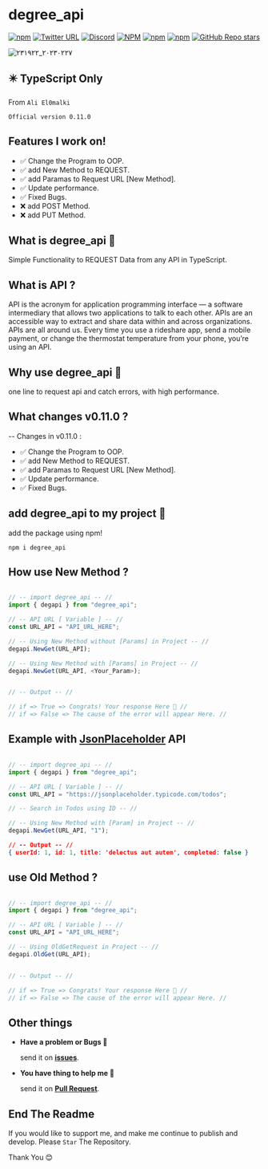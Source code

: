 # degree_api

[![npm](https://img.shields.io/badge/npm-blue?style=for-the-badge&logo=npm&logoColor=white)](https://www.npmjs.com/package/degree_api?activeTab=readme)
[![Twitter URL](https://img.shields.io/twitter/url?color=666&logo=twitter&style=for-the-badge&url=https%3A%2F%2Ftwitter.com%2Faliel0malki%3Ft%3DGpIJ1YLwaa3Dj5VpcDpW6A%26s%3D09)](https://twitter.com/aliel0malki?t=xkfJhJ-N5ZXKL5ENzzDi2Q&s=09)
[![Discord](https://img.shields.io/discord/1079895028907900998?color=blue&logo=discord&logoColor=white&style=for-the-badge)](https://discord.gg/pHJABSwkZ3)
[![NPM](https://img.shields.io/npm/l/degree_api?color=blue&logo=github&style=for-the-badge)]()
[![npm](https://img.shields.io/npm/v/degree_api?color=blue&label=Version&logo=npm&style=for-the-badge)]()
[![npm](https://img.shields.io/npm/dw/degree_api?color=blue&logo=npm&style=for-the-badge)]()
[![GitHub Repo stars](https://img.shields.io/github/stars/aliel0malki/degree_api?color=blue&logo=github&style=for-the-badge)]()

![٢٠٢٣٠٢٢٧_٢٣١٩٢٢](https://user-images.githubusercontent.com/124408599/221688033-01933866-022d-460a-a3ac-1b6afb22c14b.png)

## ✴️ TypeScript Only

From ```Ali El0malki```

```
Official version 0.11.0 
```

## Features I work on! 
- ✅️ Change the Program to OOP.
- ✅️ add New Method to REQUEST.
- ✅️ add Paramas to Request URL [New Method].
- ✅️ Update performance.
- ✅️ Fixed Bugs.
- ❌️ add POST Method.
- ❌️ add PUT Method.

## What is degree_api 🤔
Simple Functionality to REQUEST Data from any API in TypeScript.

## What is API ?
API is the acronym for application programming interface — a software intermediary that allows two applications to talk to each other.
APIs are an accessible way to extract and share data within and across organizations.
APIs are all around us. 
Every time you use a rideshare app, send a mobile payment, or change the thermostat temperature from your phone, you’re using an API.

## Why use degree_api 🤔
one line to request api and catch errors, 
with high performance.

## What changes v0.11.0 ?
-- Changes in v0.11.0 :
- ✅️ Change the Program to OOP.
- ✅️ add New Method to REQUEST.
- ✅️ add Paramas to Request URL [New Method].
- ✅️ Update performance.
- ✅️ Fixed Bugs.

## add degree_api to my project 🤔
add the package using npm!

```nodejs
npm i degree_api
```

## How use New Method ?

```typescript

// -- import degree_api -- //
import { degapi } from "degree_api";

// -- API URL [ Variable ] -- //
const URL_API = "API_URL_HERE";

// -- Using New Method without [Params] in Project -- //
degapi.NewGet(URL_API);

// -- Using New Method with [Params] in Project -- //
degapi.NewGet(URL_API, <Your_Param>);


// -- Output -- //

// if => True => Congrats! Your response Here 👏 //
// if => False => The cause of the error will appear Here. //

```

## Example with <a href="https://jsonplaceholder.typicode.com">JsonPlaceholder</a> API

```typescript

// -- import degree_api -- //
import { degapi } from "degree_api";

// -- API URL [ Variable ] -- //
const URL_API = "https://jsonplaceholder.typicode.com/todos";

// -- Search in Todos using ID -- //

// -- Using New Method with [Param] in Project -- //
degapi.NewGet(URL_API, "1");

```

```json
// -- Output -- //
{ userId: 1, id: 1, title: 'delectus aut autem', completed: false }
```

## use Old Method ?

```typescript

// -- import degree_api -- //
import { degapi } from "degree_api";

// -- API URL [ Variable ] -- //
const URL_API = "API_URL_HERE";

// -- Using OldGetRequest in Project -- //
degapi.OldGet(URL_API);


// -- Output -- //

// if => True => Congrats! Your response Here 👏 //
// if => False => The cause of the error will appear Here. //

```
## Other things
- **Have a problem or Bugs 🤔**

    send it on **<a href="https://github.com/aliel0malki/degree_api/issues" >issues</a>**.

- **You have thing to help me 🤔**

    send it on **<a href="https://github.com/aliel0malki/degree_api/pulls" >Pull Request</a>**.

## End The Readme
If you would like to support me,
and make me continue to publish and develop.
Please ```Star``` The Repository.

Thank You 😊
